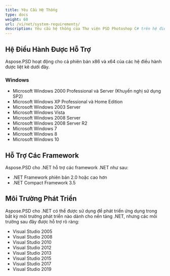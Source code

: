 ```yaml
---
title: Yêu Cầu Hệ Thống
type: docs
weight: 60
url: /vi/net/system-requirements/
description: Yêu cầu hệ thống của Thư viện PSD Photoshop C# trên hệ điều hành Windows và Linux.
---
```



## **Hệ Điều Hành Được Hỗ Trợ**
Aspose.PSD hoạt động cho cả phiên bản x86 và x64 của các hệ điều hành được liệt kê dưới đây.
### **Windows**
- Microsoft Windows 2000 Professional và Server (Khuyến nghị sử dụng SP2)
- Microsoft Windows XP Professional và Home Edition
- Microsoft Windows 2003 Server
- Microsoft Windows Vista
- Microsoft Windows 2008 Server
- Microsoft Windows 2008 Server R2
- Microsoft Windows 7
- Microsoft Windows 8
- Microsoft Windows 10


## **Hỗ Trợ Các Framework**
Aspose.PSD cho .NET hỗ trợ các framework .NET như sau:

- .NET Framework phiên bản 2.0 hoặc cao hơn
- .NET Compact Framework 3.5


## **Môi Trường Phát Triển**
Aspose.PSD cho .NET có thể được sử dụng để phát triển ứng dụng trong bất kỳ môi trường phát triển nào dành cho nền tảng .NET, nhưng các môi trường sau đây được hỗ trợ rõ ràng:

- Visual Studio 2005
- Visual Studio 2008
- Visual Studio 2010
- Visual Studio 2012
- Visual Studio 2013
- Visual Studio 2015
- Visual Studio 2017
- Visual Studio 2019
